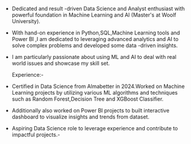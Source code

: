 - Dedicated and result -driven Data Science and Analyst enthusiast with powerful foundation in Machine 
 Learning and AI (Master's at Woolf University).
- With hand-on experience in Python,SQL,Machine Learning tools and Power BI ,I am dedicated to leveraging 
 advanced analytics and 
 AI to solve complex problems and developed some data -driven insights.
- I am particularly passionate about using ML and AI to deal with real world issues and showcase my skill set.

  Experience:-
- Certified in Data Science from Almabetter in 2024.Worked on Machine Learning projects by utilizing various 
  ML algorithms and techniques such as Random Forest,Decision Tree and XGBoost Classifier.
- Additionally also worked on Power BI projects to built interactive dashboard to visualize insights and trends 
  from dataset.

- Aspiring Data Science role to leverage experience and contribute to impactful projects.- 
